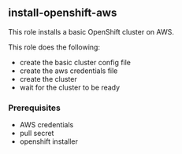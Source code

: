 ## install-openshift-aws

This role installs a basic OpenShift cluster on AWS.

This role does the following:

- create the basic cluster config file
- create the aws credentials file
- create the cluster
- wait for the cluster to be ready

### Prerequisites

- AWS credentials
- pull secret
- openshift installer
